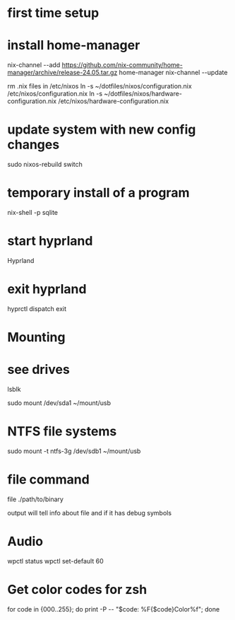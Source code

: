 
# first time setup
# install home-manager
nix-channel --add https://github.com/nix-community/home-manager/archive/release-24.05.tar.gz home-manager
nix-channel --update

rm .nix files in /etc/nixos
ln -s ~/dotfiles/nixos/configuration.nix /etc/nixos/configuration.nix
ln -s ~/dotfiles/nixos/hardware-configuration.nix /etc/nixos/hardware-configuration.nix

# update system with new config changes
sudo nixos-rebuild switch

# temporary install of a program
nix-shell -p sqlite

# start hyprland
Hyprland

# exit hyprland
hyprctl dispatch exit



# Mounting
# see drives
lsblk

sudo mount /dev/sda1 ~/mount/usb

# NTFS file systems
sudo mount -t ntfs-3g /dev/sdb1 ~/mount/usb


# file command
file ./path/to/binary

output will tell info about file and if it has debug symbols

# Audio
wpctl status
wpctl set-default 60


# Get color codes for zsh
for code in {000..255}; do print -P -- "$code: %F{$code}Color%f"; done
